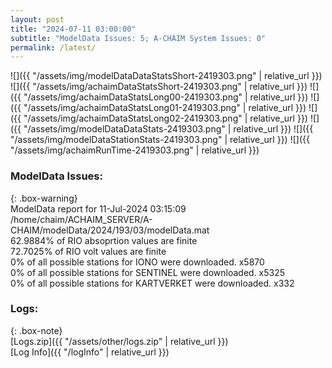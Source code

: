 ```yaml
---
layout: post
title: "2024-07-11 03:00:00"
subtitle: "ModelData Issues: 5; A-CHAIM System Issues: 0"
permalink: /latest/
---
```


![]({{ "/assets/img/modelDataDataStatsShort-2419303.png" | relative_url }})
![]({{ "/assets/img/achaimDataStatsShort-2419303.png" | relative_url }})
![]({{ "/assets/img/achaimDataStatsLong00-2419303.png" | relative_url }})
![]({{ "/assets/img/achaimDataStatsLong01-2419303.png" | relative_url }})
![]({{ "/assets/img/achaimDataStatsLong02-2419303.png" | relative_url }})
![]({{ "/assets/img/modelDataDataStats-2419303.png" | relative_url }})
![]({{ "/assets/img/modelDataStationStats-2419303.png" | relative_url }})
![]({{ "/assets/img/achaimRunTime-2419303.png" | relative_url }})


### ModelData Issues:  
  
{: .box-warning}  
 ModelData report for 11-Jul-2024 03:15:09   
 /home/chaim/ACHAIM_SERVER/A-CHAIM/modelData/2024/193/03/modelData.mat   
 62.9884% of RIO absoprtion values are finite   
 72.7025% of RIO volt values are finite   
 0% of all possible stations for IONO were downloaded. x5870   
 0% of all possible stations for SENTINEL were downloaded. x5325   
 0% of all possible stations for KARTVERKET were downloaded. x332   
  


### Logs:  
  
{: .box-note}  
[Logs.zip]({{ "/assets/other/logs.zip" | relative_url }})  
[Log Info]({{ "/logInfo" | relative_url }})  
